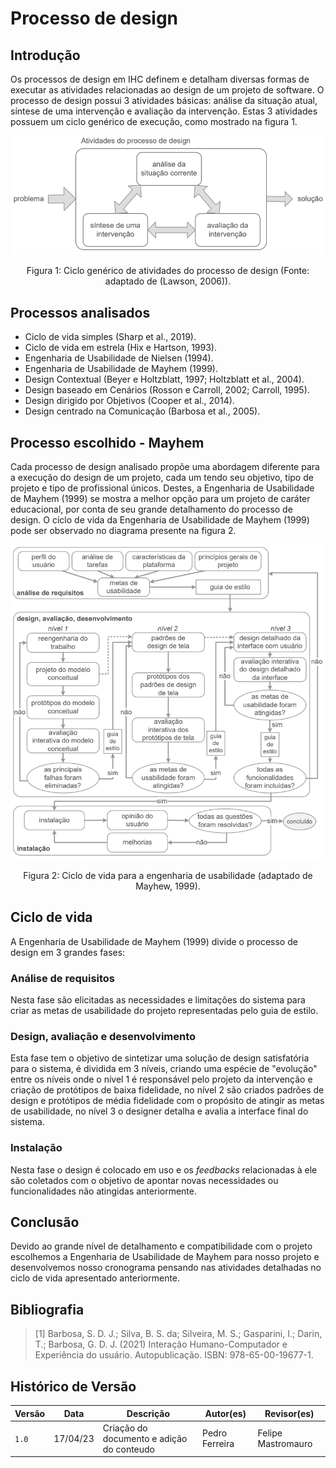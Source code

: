 # Processo de design

## Introdução
Os processos de design em IHC definem e detalham diversas formas de executar as atividades relacionadas ao design de um projeto de software. O processo de design possui 3 atividades básicas: análise da situação atual, síntese de uma intervenção e avaliação da intervenção. Estas 3 atividades possuem um ciclo genérico de execução, como mostrado na figura 1.

<center>

![Ciclo genérico de atividades do processo de design](../assets/ProcessoDesign/CicloGenerico.png)

Figura 1: Ciclo genérico de atividades do processo de design (Fonte: adaptado de (Lawson, 2006)).

</center>

## Processos analisados

* Ciclo de vida simples (Sharp et al., 2019).
* Ciclo de vida em estrela (Hix e Hartson, 1993).
* Engenharia de Usabilidade de Nielsen (1994).
* Engenharia de Usabilidade de Mayhem (1999).
* Design Contextual (Beyer e Holtzblatt, 1997; Holtzblatt et al., 2004).
* Design baseado em Cenários (Rosson e Carroll, 2002; Carroll, 1995).
* Design dirigido por Objetivos (Cooper et al., 2014).
* Design centrado na Comunicação (Barbosa et al., 2005).

## Processo escolhido - Mayhem

Cada processo de design analisado propõe uma abordagem diferente para a execução do design de um projeto, cada um tendo seu objetivo, tipo de projeto e tipo de profissional únicos. Destes, a Engenharia de Usabilidade de Mayhem (1999) se mostra a melhor opção para um projeto de caráter educacional, por conta de seu grande detalhamento do processo de design. O ciclo de vida da Engenharia de Usabilidade de Mayhem (1999) pode ser observado no diagrama presente na figura 2.

<center>

![Ciclo de vida para a engenharia de usabilidade](../assets/ProcessoDesign/CicloMayhem.png)

Figura 2: Ciclo de vida para a engenharia de usabilidade (adaptado de Mayhew, 1999).

</center>

## Ciclo de vida

A Engenharia de Usabilidade de Mayhem (1999) divide o processo de design em 3 grandes fases:

### Análise de requisitos

Nesta fase são elicitadas as necessidades e limitações do sistema para criar as metas de usabilidade do projeto representadas pelo guia de estilo.

### Design, avaliação e desenvolvimento

Esta fase tem o objetivo de sintetizar uma solução de design satisfatória para o sistema, é dividida em 3 níveis, criando uma espécie de "evolução" entre os níveis onde o nível 1 é responsável pelo projeto da intervenção e criação de protótipos de baixa fidelidade, no nível 2 são criados padrões de design e protótipos de média fidelidade com o propósito de atingir as metas de usabilidade, no nível 3 o designer detalha e avalia a interface final do sistema.

### Instalação

Nesta fase o design é colocado em uso e os _feedbacks_ relacionadas à ele são coletados com o objetivo de apontar novas necessidades ou funcionalidades não atingidas anteriormente.

## Conclusão

Devido ao grande nível de detalhamento e compatibilidade com o projeto escolhemos a Engenharia de Usabilidade de Mayhem para nosso projeto e desenvolvemos nosso cronograma pensando nas atividades detalhadas no ciclo de vida apresentado anteriormente.

## Bibliografia
> [1] Barbosa, S. D. J.; Silva, B. S. da; Silveira, M. S.; Gasparini, I.; Darin, T.; Barbosa, G. D. J. (2021) Interação Humano-Computador e Experiência do usuário. Autopublicação. ISBN: 978-65-00-19677-1. 

## Histórico de Versão

|  Versão  |   Data   |                      Descrição                      |    Autor(es)   |  Revisor(es)  |
| -------- | -------- | --------------------------------------------------- | -------------- | ------------- |
|  `1.0`   | 17/04/23 | Criação do documento e adição do conteudo           | Pedro Ferreira | Felipe Mastromauro |